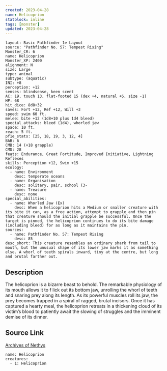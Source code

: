 ```yaml
---
created: 2023-04-28
name: Helicoprion
statblock: inline
tags: [monster]
updated: 2023-04-28
---
```

```statblock
layout: Basic Pathfinder 1e Layout
source: "Pathfinder No. 57: Tempest Rising"
Monster_CR: 6
name: Helicoprion
Monster_XP: 2400
alignment: N
size: Large
type: animal
subtype: (aquatic)
INI: +8
perception: +12
senses: blindsense, keen scent
AC: 19, touch 13, flat-footed 15 (dex +4, natural +6, size -1)
HP: 68
hit_dice: 8d8+32
saves: Fort +12, Ref +12, Will +3
speed: swim 60 ft.
melee: bite +12 (1d8+10 plus 1d4 bleed)
special_attacks: bleed (1d4), whorled jaw
space: 10 ft.
reach: 5 ft.
pf1e_stats: [25, 18, 19, 3, 12, 4]
BAB: 6
CMB: 14 (+18 grapple)
CMD: 28
feats: Endurance, Great Fortitude, Improved Initiative, Lightning Reflexes
skills: Perception +12, Swim +15
ecology:
  - name: Environment
    desc: temperate oceans
  - name: Organisation
    desc: solitary, pair, school (3-
  - name: Treasure
    desc: none
special_abilities:
  - name: Whorled Jaw (Ex)
    desc: When a helicoprion hits a Medium or smaller creature with its bite it can, as a free action, attempt to grapple and then pin that creature should the initial grapple be successful. Once the target is pinned, the helicoprion continues to do its bite damage (including bleed) for as long as it maintains the pin.
sources:
  - name: Pathfinder No. 57: Tempest Rising
    desc: 85
desc_short: This creature resembles an ordinary shark from tail to mouth, but the unusual shape of its lower jaw marks it as something else. A whorl of teeth spirals inward, tiny at the centre, but long and brutal farther out.
```
## Description
The helicoprion is a bizarre beast to behold. The remarkable physiology of its mouth allows it to f lick out its bottom jaw, unrolling the whorl of teeth and snaring prey along its length. As its powerful muscles roll its jaw, the prey becomes trapped in a spiral of ragged, brutal incisors. Once it has captured a hearty meal, the helicoprion retreats in a thickening cloud of its victim’s blood to patiently await the slowing of struggles and the imminent demise of its dinner.
## Source Link
[Archives of Nethys](https://aonprd.com/MonsterDisplay.aspx?ItemName=Helicoprion)
```encounter-table
name: Helicoprion
creatures:
  - 1: Helicoprion
```
